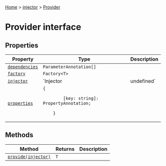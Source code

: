 [Home](./index) &gt; [injector](./injector.md) &gt; [Provider](./injector.provider.md)

# Provider interface

## Properties

|  Property | Type | Description |
|  --- | --- | --- |
|  [`dependencies`](./injector.provider.dependencies.md) | `ParameterAnnotation[]` |  |
|  [`factory`](./injector.provider.factory.md) | `Factory<T>` |  |
|  [`injector`](./injector.provider.injector.md) | `Injector | undefined` |  |
|  [`properties`](./injector.provider.properties.md) | `{`<p/>`        [key: string]: PropertyAnnotation;`<p/>`    }` |  |

## Methods

|  Method | Returns | Description |
|  --- | --- | --- |
|  [`provide(injector)`](./injector.provider.provide.md) | `T` |  |

